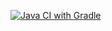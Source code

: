 [![Java CI with Gradle](https://github.com/sergey163855/PatternsTaskGradle/actions/workflows/gradle.yml/badge.svg)](https://github.com/sergey163855/PatternsTaskGradle/actions/workflows/gradle.yml)


